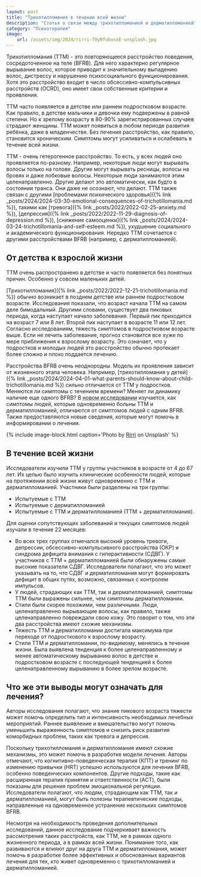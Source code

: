 ```yaml
---
layout: post
title: "Трихотилломания в течении всей жизни"
description: "Статья о связи между трихотилломанией и дерматилломанией"
category: "Психотерапия"
image:
    url: /assets/img/2024/rirri-fOyNfubusxE-unsplash.jpg
---
```


Трихотилломания (ТТМ) - это повторяющееся расстройство поведения, сосредоточенное на теле (BFRB). Для него характерно регулярное вырывание волос, 
которое приводит к значительному выпадению волос, дистрессу и нарушению психосоциального функционирования. Хотя это расстройство входит 
в число обсессивно-компульсивных расстройств (OCRD), оно имеет свои собственные критерии и проявления.

ТТМ часто появляется в детстве или раннем подростковом возрасте. Как правило, в детстве мальчики и девочки ему подвержены в равной степени.
Но к зрелому возрасту в 80-90% зарегистрированных случаев страдают женщины. ТТМ может появиться в любом периоде развития ребёнка,
даже в младенчестве. Без лечения расстройство, как правило, становится хроническим. Симптомы могут усиливаться и ослабевать в течение всей жизни.

ТТМ - очень гетерогенное расстройство. То есть, у всех людей оно проявляется по-разному. Например, некоторые люди могут вырывать волосы 
только на голове. Другие могут вырывать ресницы, волосы на бровях и даже лобковые волосы. Некоторые люди занимаются этим целенаправленно. 
Другие делают это автоматически, как будто в состоянии транса. Они даже не осознают, что делают.
ТТМ также связан с другими [проблемами психического здоровья]({% link _posts/2024/2024-03-30-emotional-consequences-of-trichotillomania.md %}), 
такими как [тревога]({% link _posts/2022/2022-02-25-anxiety.md %}), [депрессия]({% link _posts/2022/2022-11-29-diagnosis-of-depression.md %}), 
[снижение самооценки]({% link _posts/2024/2024-03-24-trichotillomania-and-self-esteem.md %}), ухудшение социального и академического функционирования. 
Нередко ТТМ сочетается с другими расстройствами BFRB (например, с дерматилломанией).

## От детства к взрослой жизни

ТТМ очень распространено в детстве и часто появляется без понятных причин. Особенно у совсем маленьких детей.

[Трихотилломания]({% link _posts/2022/2022-12-21-trichotillomania.md %}) обычно возникает в позднем детстве или раннем подростковом возрасте. 
Исследования показали, что возраст начала ТТМ на самом деле бимодальный. 
Другими словами, существует два пиковых периода, когда наступает начало заболевания. Первый пик приходится на возраст 7 или 8 лет. 
Второй пик наступает в возрасте 11 или 12 лет. Согласно исследованиям, тяжесть симптомов в подростковом возрасте выше. Если не лечить 
заболевание, прогноз становится все хуже по мере приближения к взрослому возрасту. Это означает, что у подростков и молодых людей 
это расстройство обычно протекает более сложно и плохо поддается лечению.

Расстройства BFRB очень неоднородны. Модель их проявления зависит от жизненного этапа человека. Например, [трихотилломания у детей]({% link _posts/2024/2024-04-01-what-parents-should-know-about-child-trichotillomania.md %}) 
сильно отличается от ТТМ у подростков. Меняются ли симптомы с течением времени? Меняет ли динамику наличие еще одного BFRB? 
В <abbr title="Lin, A., Farhat, L. C., Flores, J. M., Levine, J. L., Fernandez, T. V., Bloch, M. H., & Olfson, E. (2023). 
Characteristics of trichotillomania and excoriation disorder across the lifespan. Psychiatry Research, 322, 115120. https://www.sciencedirect.com/science/article/abs/pii/S0165178123000732" >новом исследовании</abbr>
изучается, как симптомы людей, которые одновременно больны ТТМ и дерматилломанией, отличаются от симптомов людей с одним BFRB. 
Также предоставляются новые сведения, которые могут помочь в информировании о лечении.


{% include image-block.html
caption='Photo by <a href="https://unsplash.com/@rirri01" rel="nofollow">Rirri</a> on Unsplash'
%}

## В течение всей жизни

Исследователи изучили ТТМ у группы участников в возрасте от 4 до 67 лет. Их целью было изучить клинические особенности людей, 
которые на протяжении всей жизни живут одновременно с ТТМ и дерматилломанией. Участники были разделены на три группы:

- Испытуемые с ТТМ
- Испытуемые с дерматилломанией
- Испытуемые с ТТМ и дерматилломанией (ТТМ + дерматилломания).

Для оценки сопутствующих заболеваний и текущих симптомов людей изучали в течение 22 месяцев:

- Во всех трех группах отмечался высокий уровень тревоги, депрессии, обсессивно-компульсивного расстройства (ОКР) и синдрома дефицита внимания 
с гиперактивности (СДВГ). У участников с ТТМ + дерматилломанией были обнаружены самые высокие показатели СДВГ. Исследователи полагают, 
что это может указывать на то, что СДВГ и дерматилломания могут формировать дефицит в общих путях, возможно, связанных с контролем импульсов.
- У людей, страдающих как ТТМ, так и дерматилломанией, симптомы ТТМ были выражены сильнее, чем симптомы дерматилломании.
- Стили были скорее похожими, чем различными. Люди, целенаправленно вырывающие волосы, как правило, также целенаправленно 
повреждали свою кожу. Это говорит о том, что эти два расстройства имеют схожие механизмы.
- Тяжесть ТТМ и дерматилломании достигала максимума при переходе от подросткового к взрослому возрасту.
- Стили ТТМ и дерматилломании, по-видимому, менялись в течение жизни. Была выявлена тенденция к более целенаправленному и менее автоматическому вырыванию волос в 
детстве и подростковом возрасте с последующей тенденцией к более целенаправленному вырыванию в более зрелом возрасте.

## Что же эти выводы могут означать для лечения?

Авторы исследования полагают, что знание пикового возраста тяжести может помочь определить тип и интенсивность необходимых лечебных мероприятий.
Раннее выявление и вмешательство могут помочь уменьшить выраженность симптомов и снизить риск развития коморбидных проблем, таких как тревога и депрессия.

Поскольку трихотилломания и дерматилломания имеют схожие механизмы, это может помочь в разработке модели лечения. Авторы отмечают, что когнитивно-поведенческая терапия 
(КПТ) и тренинг по изменению привычки (HRT) успешно используются для лечения BFRB, особенно поведенческих компонентов. Другие подходы, такие как расширенная 
терапия принятия и ответственности (ACT), были показаны для решения проблем эмоциональной регуляции. Исследователи полагают, что людям, страдающим как ТТМ, 
так и дерматилломанией, могут быть полезны терапевтические подходы, направленные на одновременное устранение нескольких симптомов BFRB.

Несмотря на необходимость проведения дополнительных исследований, данное исследование подчеркивает важность рассмотрения таких расстройств, как ТТМ, 
не в рамках одного жизненного периода, а в рамках всей жизни. Понимание того, как развиваются и влияют друг на друга ТТМ и дерматилломания, 
может помочь в разработке более эффективных и обоснованных вариантов лечения для тех, кто живет одновременно с трихотилломанией и дерматилломанией.
